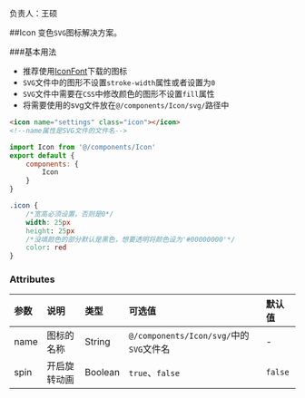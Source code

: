 负责人：王硕

##Icon
变色`SVG`图标解决方案。



###基本用法
- 推荐使用[IconFont](http://www.iconfont.cn)下载的图标
- `SVG`文件中的图形不设置`stroke-width`属性或者设置为`0`
- `SVG`文件中需要在`CSS`中修改颜色的图形不设置`fill`属性
- 将需要使用的svg文件放在`@/components/Icon/svg/`路径中

```html
<icon name="settings" class="icon"></icon>
<!--name属性是SVG文件的文件名-->
```

```js
import Icon from '@/components/Icon'
export default {
    components: {
        Icon
    }
}
```

```css
.icon {
    /*宽高必须设置，否则是0*/
    width: 25px 
    height: 25px
    /*没填颜色的部分默认是黑色，想要透明将颜色设为'#00000000'*/
    color: red
}
```
### Attributes

|参数|说明|类型|可选值|默认值|
|:-----|:-----|:-----|:-----|:-----|
|name|图标的名称|String|`@/components/Icon/svg/`中的`SVG`文件名|-|
|spin|开启旋转动画|Boolean|`true`、`false`|`false`|

